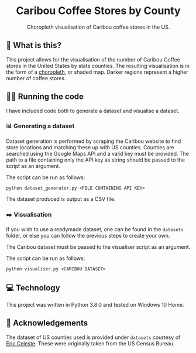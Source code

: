 <h1 align="center" padding="100">Caribou Coffee Stores by County</h1>
<p align="center">Choropleth visualisation of Caribou coffee stores in the US.</p>

## 🙋 What is this?

This project allows for the visualisation of the number of Caribou Coffee stores in the United States by state counties. The resulting visualisation is in the form of a [choropleth](https://en.wikipedia.org/wiki/Choropleth_map), or shaded map. Darker regions represent a higher number of coffee stores.

## 🏃‍♀️ Running the code

I have included code both to generate a dataset and visualise a dataset.

### 📊 Generating a dataset

Dataset generation is performed by scraping the Caribou website to find store locations and matching these up with US counties. Counties are searched using the Google Maps API and a valid key must be provided. The path to a file containing only the API key as string should be passed to the script as an argument.

The script can be run as follows:

`python dataset_generator.py <FILE CONTAINING API KEY>`

The dataset produced is output as a CSV file.

### ✒️ Visualisation

If you wish to use a readymade dataset, one can be found in the `datasets` folder, or else you can follow the previous steps to create your own.

The Caribou dataset must be passed to the visualiser script as an argument.

The script can be run as follows:

`python visualiser.py <CARIBOU DATASET>`

## 💻 Technology

This project was written in Python 3.8.0 and tested on Windows 10 Home.

## 🙏 Acknowledgements

The dataset of US counties used is provided under `datasets` courtesy of [Eric Celeste](https://eric.clst.org/tech/usgeojson/). These were originally taken from the US Census Bureau.